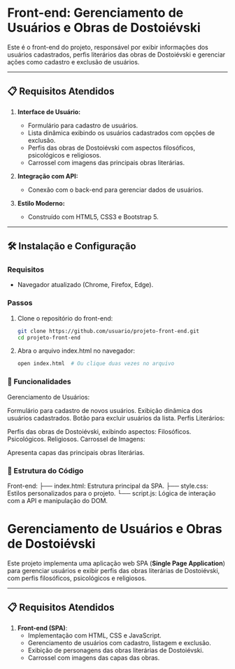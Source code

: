 # Front-end: Gerenciamento de Usuários e Obras de Dostoiévski

Este é o front-end do projeto, responsável por exibir informações dos usuários cadastrados, perfis literários das obras de Dostoiévski e gerenciar ações como cadastro e exclusão de usuários.

---

## 📋 Requisitos Atendidos

1. **Interface de Usuário:**
   - Formulário para cadastro de usuários.
   - Lista dinâmica exibindo os usuários cadastrados com opções de exclusão.
   - Perfis das obras de Dostoiévski com aspectos filosóficos, psicológicos e religiosos.
   - Carrossel com imagens das principais obras literárias.

2. **Integração com API:**
   - Conexão com o back-end para gerenciar dados de usuários.

3. **Estilo Moderno:**
   - Construído com HTML5, CSS3 e Bootstrap 5.

---

## 🛠️ Instalação e Configuração

### Requisitos
- Navegador atualizado (Chrome, Firefox, Edge).

### Passos
1. Clone o repositório do front-end:
   ```bash
   git clone https://github.com/usuario/projeto-front-end.git
   cd projeto-front-end
2. Abra o arquivo index.html no navegador:
   ```bash
   open index.html  # Ou clique duas vezes no arquivo


### 🚀 Funcionalidades
   Gerenciamento de Usuários:

   Formulário para cadastro de novos usuários.
   Exibição dinâmica dos usuários cadastrados.
   Botão para excluir usuários da lista.
   Perfis Literários:

   Perfis das obras de Dostoiévski, exibindo aspectos:
   Filosóficos.
   Psicológicos.
   Religiosos.
   Carrossel de Imagens:

   Apresenta capas das principais obras literárias.

### 📄 Estrutura do Código
   Front-end:
├── index.html: Estrutura principal da SPA.
├── style.css: Estilos personalizados para o projeto.
└── script.js: Lógica de interação com a API e manipulação do DOM.

# Gerenciamento de Usuários e Obras de Dostoiévski

Este projeto implementa uma aplicação web SPA (**Single Page Application**) para gerenciar usuários e exibir perfis das obras literárias de Dostoiévski, com perfis filosóficos, psicológicos e religiosos.

---

## 📋 Requisitos Atendidos

1. **Front-end (SPA)**:
   - Implementação com HTML, CSS e JavaScript.
   - Gerenciamento de usuários com cadastro, listagem e exclusão.
   - Exibição de personagens das obras literárias de Dostoiévski.
   - Carrossel com imagens das capas das obras.
